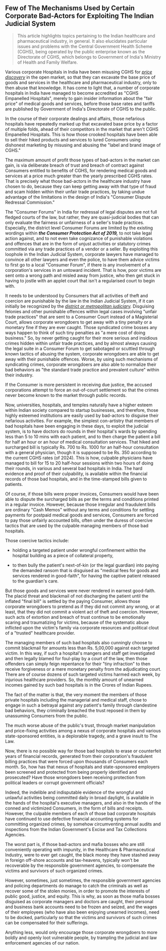 ## Few of The Mechanisms Used by Certain Corporate Bad-Actors for Exploiting The Indian Judicial System

>This article highlights topics pertaining to the Indian healthcare and pharmaceutical industry, in general. It also elucidates particular issues and problems with the Central Government Health Scheme (CGHS), being operated by the public enterprise known as the Directorate of CGHS, which belongs to Government of India's Ministry of Health and Family Welfare. 

Various corporate Hospitals in India have been misusing CGHS for *[price discovery](https://en.wikipedia.org/wiki/Price_discovery)* in the open market, so that they can excavate the base price of goods and services in the healthcare and pharmaceutical industry, only to then abuse that knowledge. It has come to light that, a number of corporate hospitals in India have managed to become accredited as "CGHS Empanelled Hospitals", merely to gain insider information about the "fair price" of medical goods and services, before those base rates and tariffs are published by Government of India's Directorate of CGHS to the public. 

In the course of their corporate dealings and affairs, those nefarious hospitals have repeatedly marked up that excavated base price by a factor of multiple folds, ahead of their competitors in the market that aren't CGHS Empanelled Hospitals. This is how those crooked hospitals have been able to sell their hiked products and services to lured Consumers using dishonest marketing by misusing and abusing the "label and brand image of CGHS." 

The maximum amount of profit those types of bad-actors in the market can gain, is via deliberate breach of trust and breach of contract against Consumers entitled to benefits of CGHS, for rendering medical goods and services at a price much greater than the yearly prescribed CGHS rates. That is precisely what those bad-actors in the healthcare industry have chosen to do, because they can keep getting away with that type of fraud and scam hidden within their unfair trade practices, by taking undue advantage of the limitations in the design of India's "Consumer Dispute Redressal Commission."

The "Consumer Forums" in India for redressal of legal disputes are not full fledged courts of the law, but rather, they are quasi-judicial bodies that can only evaluate the fairness or unfairness of a seller's trade practices. Especially, the district level Consumer Forums are limited by the existing wordings within ***the Consumer Protection Act of 2019,*** to not take legal action against, and to not even take cognizance of punishable violations and offences that are in the form of unjust activities or statutory crimes committed via any trade practices of a vendor or a seller. By exploiting this loophole in the Indian Judicial System, corporate lawyers have managed to convince all other lawyers and even the police, to have them advice victims to first go to a local "Consumer Forum", if there is any involvement of a corporation's services in an untoward incident. That is how, poor victims are sent onto a wrong path and misled away from justice, who then get stuck in having to jostle with an applet court that isn't a regularised court to begin with. 

It needs to be understood by Consumers that all activities of theft and coercion are punishable by the law in the Indian Judicial System, if it can initially be recognized by the *[district or metropolitan judiciary](https://en.wikipedia.org/wiki/Judiciary_of_India#Courts_Structure).* Disguising felonies and other punishable offences within legal cases involving "unfair trade practices" that are sent to a Consumer Court instead of a Magisterial Court, allows corporate wrongdoers to get away with a tiny penalty or a monetary fine if they are ever caught. Those syndicated crime bosses any ways happen to think of such tiny penalties as "a mere cost of doing business." So, by never getting caught for their more serious and insidious crimes hidden within unfair trade practices, and by almost always causing the legal suite in a Consumer Forum to get sabotaged or scuttled through known tactics of abusing the system, corporate wrongdoers are able to get away with their punishable offences. Worse, by using such mechanisms of syndicating crimes, corporate wrongdoers are also able to normalize their bad behaviors as "the standard trade practice and prevalent culture" within their industry. 

If the Consumer is more persistent in receiving due justice, the accused corporations attempt to force an out-of-court settlement so that the crimes never become known to the market through public records.  

Now, universities, hospitals, and temples naturally have a higher esteem within Indian society compared to startup businesses, and therefore, those highly esteemed institutions are easily used by bad-actors to disguise their nefarious activities. For example, the simplest con-artistry that members of bad hospitals have been engaging in these days, to exploit the judicial system, is to have doctors do rounds in their hospital's wards by spending less than 5 to 10 mins with each patient, and to then charge the patient a bill for half an hour or an hour of medical consultation services. That hiked and surcharged bill is typically Rs. 700 to Rs. 1000 for an half-hour consultation with a general physician, though it is supposed to be Rs. 350 according to the current CGHS rates (of 2024). This is how, culpable physicians have managed to bill for 15 to 20 half-hour sessions within two hours of doing their rounds, in various and several bad hospitals in India. The hard evidence and proof of their culpability, is available within the financial records of those bad hospitals, and in the time-stamped bills given to patients. 

Of course, if those bills were proper invoices, Consumers would have been able to dispute the surcharged bills as per the terms and conditions printed in a regular invoice. However, because those irregular and fraudulent bills are ordinary "Cash Memos" without any terms and conditions for settling payments for postpaid medical goods and services, Consumers are forced to pay those unfairly accounted bills, often under the duress of coercive tactics that are used by the culpable managing members of those bad hospitals. 

Those coercive tactics include: 

- holding a targeted patient under wrongful confinement within the hospital building as a piece of collateral property, 

- to then bully the patient's next-of-kin (or the legal guardian) into paying the demanded ransom that is disguised as "medical fees for goods and services rendered in good-faith", for having the captive patient released to the guardian's care. 

But those goods and services were never rendered in earnest good-faith. The placid threat and blackmail of not discharging the patient until the inflated "final bill" is settled by the paying Consumer, allows those corporate wrongdoers to pretend as if they did not commit any wrong, or at least, that they did not commit a violent act of theft and coercion. However, such acts of extortion and breach of trust continue to be emotionally scaring and traumatizing for victims, because of the systematic abuse inflicted upon the victim's family via corporate resources and political clout of a "trusted" healthcare provider. 

The managing members of such bad hospitals also cunningly choose to commit blackmail for amounts less than Rs. 5,00,000 against each targeted victim. In this way, if such a hospital's mangers and staff get investigated and then legally blamed for foul-play by a court of the law, then those offenders can simply feign repentance for their "tiny infraction" to then receive forgiveness or a mere monetary penalty from the adjudicating court. There are of course dozens of such targeted victims harmed each week, by injurious healthcare providers. So, the monthly amount of unearned incomes gained by such bad hospitals is in the Crores of Indian Rupees. 

The fact of the matter is that, the very moment the members of those private hospitals including the managerial and medical staff, chose to engage in such a betrayal against any patient's family through clandestine bad behaviors, they criminally breached the trust reposed in them by unassuming Consumers from the public. 

The much worse abuse of the public's trust, through market manipulation and price-fixing activities among a nexus of corporate hospitals and various state-sponsored entities, is a deplorable tragedy, and a grave insult to The Law. 

Now, there is no possible way for those bad hospitals to erase or counterfeit years of financial records, generated from their corporation's fraudulent billing practices that were forced upon thousands of Consumers each month. So, how has that nexus of hospitals and state-sponsored employers been screened and protected from being properly identified and prosecuted? Have those wrongdoers been receiving protection from political leaders or corrupt government officials? 

Indeed, the indelible and indisputable evidence of the wrongful and unlawful activities being committed daily in broad daylight, is available in the hands of the hospital's executive managers, and also in the hands of the conned and victimized Consumers, in the form of bills and receipts. However, the culpable members of each of those bad corporate hospitals have continued to use defective financial accounting systems for committing organized crimes, by somehow circumventing annual audits and inspections from the Indian Government's Excise and Tax Collections Agencies. 

The worst part is, if those bad-actors and mafia bosses who are still conveniently operating with impunity, in the Healthcare & Pharmaceutical Industry, were to ever get caught, the black money they have stashed away in foreign off-shore accounts and tax-heavens, typically won't be recoverable by the responsible government agencies, to compensate the victims and survivors of such organized crimes.  

However, sometimes, just sometimes, the responsible government agencies and policing departments do manage to catch the criminals as well as recover some of the stolen monies, in order to promote the interests of public good, justice, and equity. This is why, as soon as those mafia bosses disguised as corporate managers and doctors are caught, their personal and business bank accounts need to be frozen and seized, and the wages of their employees (who have also been enjoying unearned incomes), need to be docked, particularly so that the victims and survivors of such crimes can be compensated for their sufferings.  

Anything less, would only encourage those corporate wrongdoers to more boldly and openly loot vulnerable people, by trampling the judicial and law enforcement agencies of our nation. 
